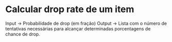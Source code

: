 # Calcular drop rate de um item
Input  -> Probabilidade de drop (em fração)
Output -> Lista com o número de tentativas necessárias para alcançar determinadas porcentagens de chance de drop.
